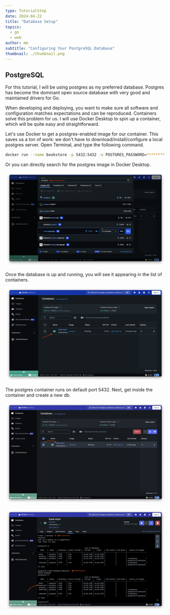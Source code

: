 ```yaml
---
type: TutorialStep
date: 2024-04-22
title: "Database Setup"
topics:
  - go
  - web
author: mm
subtitle: "Configuring Your PostgreSQL Database"
thumbnail: ./thumbnail.png
---
```


## PostgreSQL

For this tutorial, I will be using postgres as my preferred database.
Postgres has become the dominant open source database with very good and maintained drivers for Go.

When developing and deploying, you want to make sure all software and configuration matches expectations and can be reproduced.
Containers solve this problem for us.
I will use Docker Desktop to spin up a container, which will be quite easy and straightforward.

Let's use Docker to get a postgres-enabled image for our container.
This saves us a ton of work: we don't have to download/install/configure a local postgres server.
Open Terminal, and type the following command.

```bash
docker run --name bookstore -p 5432:5432 -e POSTGRES_PASSWORD=******** -d postgres
```

Or you can directly search for the postgres image in Docker Desktop.

![docker1](./images/docker1.png)

Once the database is up and running, you will see it appearing in the list of containers.

![docker2](./images/docker2.png)

The postgres container runs on default port 5432. Next, get inside the container and create a new db.

![create_db_0](./images/create_db_0.png)

![create_db_1](./images/create_db.png)

